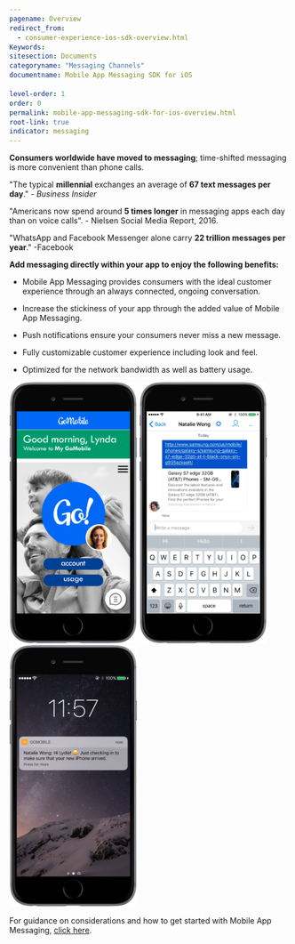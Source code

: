 ```yaml
---
pagename: Overview
redirect_from:
  - consumer-experience-ios-sdk-overview.html
Keywords:
sitesection: Documents
categoryname: "Messaging Channels"
documentname: Mobile App Messaging SDK for iOS

level-order: 1
order: 0
permalink: mobile-app-messaging-sdk-for-ios-overview.html
root-link: true
indicator: messaging
---
```


**Consumers worldwide have moved to messaging**; time-shifted messaging is more convenient than phone calls.

"The typical **millennial** exchanges an average of **67 text messages per day**."  _- Business Insider_

"Americans now spend around **5 times longer** in messaging apps each day than on voice calls". - Nielsen Social Media Report, 2016.

"WhatsApp and Facebook Messenger alone carry **22 trillion messages per year**." -Facebook

**Add messaging directly within your app to enjoy the following benefits:**

* Mobile App Messaging provides consumers with the ideal customer experience through an always connected, ongoing conversation.

* Increase the stickiness of your app through the added value of Mobile App Messaging.

* Push notifications ensure your consumers never miss a new message.

* Fully customizable customer experience including look and feel.

* Optimized for the network bandwidth as well as battery usage.

<img src="img/inappoverview1.png" alt="InAppOverview1" style="max-width:230px;max-height:700px;"> <img src="img/inappoverview2.png" alt="InAppOverview2" style="max-width:230px;max-height:700px;"> <img src="img/inappoverview3.png" alt="InAppOverview3" style="max-width:230px;max-height:700px;">

For guidance on considerations and how to get started with Mobile App Messaging, [click here](products-channels-inapp-messaging.html).
